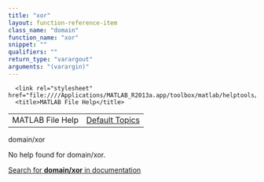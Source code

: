 ```yaml
---
title: "xor"
layout: function-reference-item
class_name: "domain"
function_name: "xor"
snippet: ""
qualifiers: ""
return_type: "varargout"
arguments: "(varargin)"
---
```


<html>
   <head>
      <meta http-equiv="Content-Type" content="text/html; charset=utf-8">
   
      <link rel="stylesheet" href="file:////Applications/MATLAB_R2013a.app/toolbox/matlab/helptools/private/helpwin.css">
      <title>MATLAB File Help</title>
   </head>
   <body>
      <!--Single-page help-->
      <table border="0" cellspacing="0" width="100%">
         <tr class="subheader">
            <td class="headertitle">MATLAB File Help</td>
            <td class="subheader-right"><a href="matlab:helpwin">Default Topics</a></td>
         </tr>
      </table>
      <div class="title">domain/xor</div>
      <!--No help found-->
      <p>No help found for <span class="helptopic">domain/xor</span>.
      </p>
      <p><a href="matlab:docsearch('domain/xor')">
            Search for <b>domain/xor</b> in documentation
            </a></p>
   </body>
</html>
